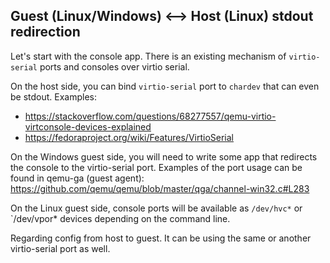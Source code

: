 ## Guest (Linux/Windows) <--> Host (Linux) stdout redirection

Let's start with the console app. There is an existing mechanism of `virtio-serial` ports 
and consoles over virtio serial. 

On the host side, you can bind `virtio-serial` port to `chardev` that can even be stdout.
Examples:
 - https://stackoverflow.com/questions/68277557/qemu-virtio-virtconsole-devices-explained
 - https://fedoraproject.org/wiki/Features/VirtioSerial

On the Windows guest side, you will need to write some app that redirects the console to the virtio-serial port. 
Examples of the port usage can be found in qemu-ga (guest agent): https://github.com/qemu/qemu/blob/master/qga/channel-win32.c#L283

On the Linux guest side, console ports will be available as `/dev/hvc*` or `/dev/vpor* devices depending on the command line.

Regarding config from host to guest. It can be using the same or another virtio-serial port as well.
